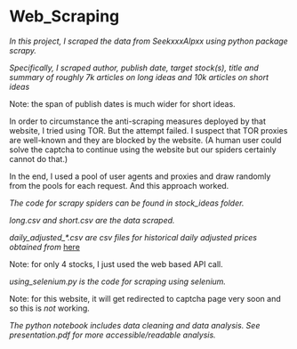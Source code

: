 # Web_Scraping

*In this project, I scraped the data from SeekxxxAlpxx using python package scrapy.*

*Specifically, I scraped author, publish date, target stock(s), title and summary of roughly 7k articles on long ideas and 10k articles on short ideas*

Note: the span of publish dates is much wider for short ideas.

In order to circumstance the anti-scraping measures deployed by that website, I tried using TOR. But the attempt failed. I suspect that TOR proxies are well-known and they are blocked by the website. (A human user could solve the captcha to continue using the website but our spiders certainly cannot do that.) 

In the end, I used a pool of user agents and proxies and draw randomly from the pools for each request. And this approach worked.


*The code for scrapy spiders can be found in stock_ideas folder.*

*long.csv and short.csv are the data scraped.*

*daily_adjusted_\*.csv are csv files for historical daily adjusted prices obtained from* [here](https://www.alphavantage.co/)

Note: for only 4 stocks, I just used the web based API call.

*using_selenium.py is the code for scraping using selenium.* 

Note: for this website, it will get redirected to captcha page very soon and so this is *not* working.

*The python notebook includes data cleaning and data analysis. See presentation.pdf for more accessible/readable analysis.* 
